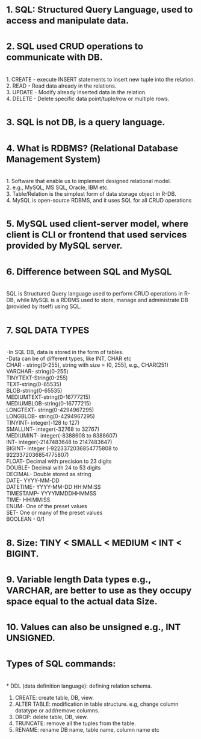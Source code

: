 # <SUB>1. SQL: Structured Query Language, used to access and manipulate data.</SUB>
# <SUB>2. SQL used CRUD operations to communicate with DB.</SUB>
</br>1. CREATE - execute INSERT statements to insert new tuple into the relation.
</br>2. READ - Read data already in the relations.
</br>3. UPDATE - Modify already inserted data in the relation.
</br>4. DELETE - Delete specific data point/tuple/row or multiple rows.
# <sub>3. SQL is not DB, is a query language.</sub>
# <SUB>4. What is RDBMS? (Relational Database Management System)</SUB>
</br>1. Software that enable us to implement designed relational model.
</br>2. e.g., MySQL, MS SQL, Oracle, IBM etc.
</br>3. Table/Relation is the simplest form of data storage object in R-DB.
</br>4. MySQL is open-source RDBMS, and it uses SQL for all CRUD operations
# <sub>5. MySQL used client-server model, where client is CLI or frontend that used services provided by MySQL server.</sub>
# <sub>6. Difference between SQL and MySQL</sub>
</br>SQL is Structured Query language used to perform CRUD operations in R-DB, while MySQL is a RDBMS used to
store, manage and administrate DB (provided by itself) using SQL.
# <SUB>7. SQL DATA TYPES
</br>-In SQL DB, data is stored in the form of tables.
</br>-Data can be of different types, like INT, CHAR etc
</br>CHAR - string(0-255), string with size = (0, 255], e.g., CHAR(251)
</br>VARCHAR- string(0-255)
</br>TINYTEXT-String(0-255)
</br>TEXT-string(0-65535)
</br>BLOB-string(0-65535)
</br>MEDIUMTEXT-string(0-16777215)
</br>MEDIUMBLOB-string(0-16777215)
</br>LONGTEXT- string(0-4294967295)
</br>LONGBLOB- string(0-4294967295)
</br>TINYINT- integer(-128 to 127)
</br>SMALLINT- integer(-32768 to 32767)
</br>MEDIUMINT- integer(-8388608 to 8388607)
</br>INT- integer(-2147483648 to 2147483647)
</br>BIGINT- integer (-9223372036854775808 to
</br>9223372036854775807)
</br>FLOAT- Decimal with precision to 23 digits
</br>DOUBLE- Decimal with 24 to 53 digits
</br>DECIMAL- Double stored as string
</br>DATE- YYYY-MM-DD
</br>DATETIME- YYYY-MM-DD HH:MM:SS
</br>TIMESTAMP- YYYYMMDDHHMMSS
</br>TIME- HH:MM:SS
</br>ENUM- One of the preset values
</br>SET- One or many of the preset values
</br>BOOLEAN - 0/1
# <SUB>8. Size: TINY < SMALL < MEDIUM < INT < BIGINT.</SUB>
# <sub>9. Variable length Data types e.g., VARCHAR, are better to use as they occupy space equal to the actual data Size.</sub>
# <sub>10. Values can also be unsigned e.g., INT UNSIGNED. </sub>
# <sub>Types of SQL commands: <sub>
</br>* DDL (data definition language): defining relation schema.
1. CREATE: create table, DB, view.
2. ALTER TABLE: modification in table structure. e.g, change column datatype or add/remove columns.
3. DROP: delete table, DB, view.
4. TRUNCATE: remove all the tuples from the table.
5. RENAME: rename DB name, table name, column name etc
